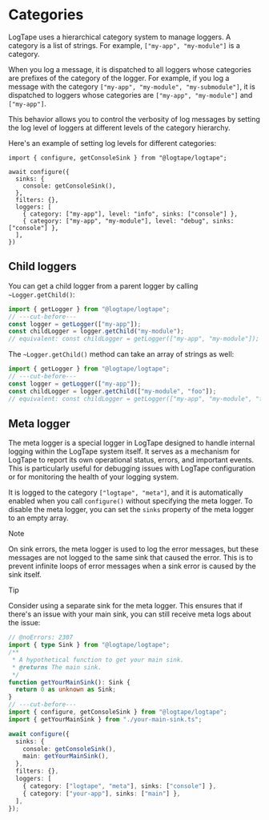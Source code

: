 Categories
==========

LogTape uses a hierarchical category system to manage loggers.  A category is
a list of strings.  For example, `["my-app", "my-module"]` is a category.

When you log a message, it is dispatched to all loggers whose categories are
prefixes of the category of the logger.  For example, if you log a message
with the category `["my-app", "my-module", "my-submodule"]`, it is dispatched
to loggers whose categories are `["my-app", "my-module"]` and `["my-app"]`.

This behavior allows you to control the verbosity of log messages by setting
the log level of loggers at different levels of the category hierarchy.

Here's an example of setting log levels for different categories:

~~~~ typescript{9-10} twoslash
import { configure, getConsoleSink } from "@logtape/logtape";

await configure({
  sinks: {
    console: getConsoleSink(),
  },
  filters: {},
  loggers: [
    { category: ["my-app"], level: "info", sinks: ["console"] },
    { category: ["my-app", "my-module"], level: "debug", sinks: ["console"] },
  ],
})
~~~~


Child loggers
-------------

You can get a child logger from a parent logger by calling `~Logger.getChild()`:

~~~~ typescript twoslash
import { getLogger } from "@logtape/logtape";
// ---cut-before---
const logger = getLogger(["my-app"]);
const childLogger = logger.getChild("my-module");
// equivalent: const childLogger = getLogger(["my-app", "my-module"]);
~~~~

The `~Logger.getChild()` method can take an array of strings as well:

~~~~ typescript twoslash
import { getLogger } from "@logtape/logtape";
// ---cut-before---
const logger = getLogger(["my-app"]);
const childLogger = logger.getChild(["my-module", "foo"]);
// equivalent: const childLogger = getLogger(["my-app", "my-module", "foo"]);
~~~~


Meta logger
-----------

The meta logger is a special logger in LogTape designed to handle internal
logging within the LogTape system itself.  It serves as a mechanism for LogTape
to report its own operational status, errors, and important events.  This is
particularly useful for debugging issues with LogTape configuration or for
monitoring the health of your logging system.

It is logged to the category `["logtape", "meta"]`, and it is automatically
enabled when you call `configure()` without specifying the meta logger.
To disable the meta logger, you can set the `sinks` property of the meta logger
to an empty array.

> [!NOTE]
> On sink errors, the meta logger is used to log the error messages, but these
> messages are not logged to the same sink that caused the error.  This is to
> prevent infinite loops of error messages when a sink error is caused by the
> sink itself.

> [!TIP]
> Consider using a separate sink for the meta logger.  This ensures that
> if there's an issue with your main sink, you can still receive meta logs about
> the issue:
>
> ~~~~ typescript twoslash
> // @noErrors: 2307
> import { type Sink } from "@logtape/logtape";
> /**
>  * A hypothetical function to get your main sink.
>  * @returns The main sink.
>  */
> function getYourMainSink(): Sink {
>   return 0 as unknown as Sink;
> }
> // ---cut-before---
> import { configure, getConsoleSink } from "@logtape/logtape";
> import { getYourMainSink } from "./your-main-sink.ts";
>
> await configure({
>   sinks: {
>     console: getConsoleSink(),
>     main: getYourMainSink(),
>   },
>   filters: {},
>   loggers: [
>     { category: ["logtape", "meta"], sinks: ["console"] },
>     { category: ["your-app"], sinks: ["main"] },
>   ],
> });

